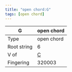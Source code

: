 ```yaml
---
title: "open chord:G"
tags: [open chord]
---
```


|G|open chord|
|---|---|
|Type|open chord|
|Root string|6|
|V of|[C](../open_chord-c)|
|Fingering|320003|

